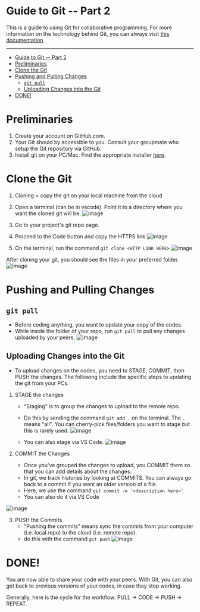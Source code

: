 # Guide to Git -- Part 2

This is a guide to using Git for collaborative programming. For more information on the technology behind Git, you can always visit [this documentation](https://git-scm.com/docs).


---

- [Guide to Git -- Part 2](#guide-to-git----part-2)
- [Preliminaries](#preliminaries)
- [Clone the Git](#clone-the-git)
- [Pushing and Pulling Changes](#pushing-and-pulling-changes)
  - [`git pull`](#git-pull)
  - [Uploading Changes into the Git](#uploading-changes-into-the-git)
- [DONE!](#done)


# Preliminaries
1. Create your account on GitHub.com.
2. Your Git should by accessible to you. Consult your groupmate who setup the Git repository via GitHub.
3. Install git on your PC/Mac. Find the appropriate installer [here](https://git-scm.com/downloads).


# Clone the Git
1. Cloning = copy the git on your local machine from the cloud
2. Open a terminal (can be in vscode). Point it to a directory where you want the cloned git will be. 
![image](https://github.com/csonday/ie271dash2023/assets/55682386/d1959f3e-922d-416b-a14d-fd77836e8254)

3. Go to your project's git repo page.
4. Proceed to the Code button and copy the HTTPS link
![image](https://github.com/csonday/ie271dash2023/assets/55682386/6b4eaec1-1006-42e0-afd6-aa174ce442bd)

5. On the terminal, run the command `git clone <HTTP LINK HERE>`
![image](https://github.com/csonday/ie271dash2023/assets/55682386/6c69a30d-cc8e-4347-ba2b-0556d1226fcf)

After cloning your git, you should see the files in your preferred folder. 
![image](https://github.com/csonday/ie271dash2023/assets/55682386/c3472006-9528-4be0-8a26-1b9efdb97529)

# Pushing and Pulling Changes

## `git pull`
- Before coding anything, you want to update your copy of the codes.
- While inside the folder of your repo, run `git pull` to pull any changes uploaded by your peers.
![image](https://github.com/csonday/ie271dash2023/assets/55682386/ff411d7f-bee5-41ef-aebb-8cb522424e28)

## Uploading Changes into the Git
- To upload changes on the codes, you need to STAGE, COMMIT, then PUSH the changes. The following include the specific steps to updating the git from your PCs.

1. STAGE the changes
    - "Staging" is to group the changes to upload to the remote repo.
    - Do this by sending the command `git add .` on the terminal. The `.` means "all". You can cherry-pick files/folders you want to stage but this is rarely used.
![image](https://github.com/csonday/ie271dash2023/assets/55682386/b08b62be-ac97-4f6a-8bcf-27282cc68a78)

    - You can also stage via VS Code. 
![image](https://github.com/csonday/ie271dash2023/assets/55682386/48c96afa-5037-4955-8dee-598ad77f910c)

2. COMMIT the Changes
    - Once you've grouped the changes to upload, you COMMIT them so that you can add details about the changes.
    - In git, we track histories by looking at COMMITS. You can always go back to a commit if you want an older version of a file.
    - Here, we use the command `git commit -m '<description here>'`
    - You can also do it via VS Code

![image](https://github.com/csonday/ie271dash2023/assets/55682386/69b414e5-657a-443a-a3e6-1b47038341b8)


3. PUSH the Commits
    - "Pushing the commits" means sync the commits from your computer (i.e. local repo) to the cloud (i.e. remote repo).
    - do this with the command `git push`
![image](https://github.com/csonday/ie271dash2023/assets/55682386/a9807dd0-347e-4662-b390-3e6d236273b3)

# DONE!

You are now able to share your code with your peers. With Git, you can also get back to previous versions of your codes, in case they stop working.

Generally, here is the cycle for the workflow: PULL -> CODE -> PUSH -> REPEAT.
